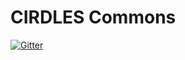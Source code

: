 # CIRDLES Commons

[![Gitter](https://badges.gitter.im/Join%20Chat.svg)](https://gitter.im/CIRDLES/commons?utm_source=badge&utm_medium=badge&utm_campaign=pr-badge&utm_content=badge)
